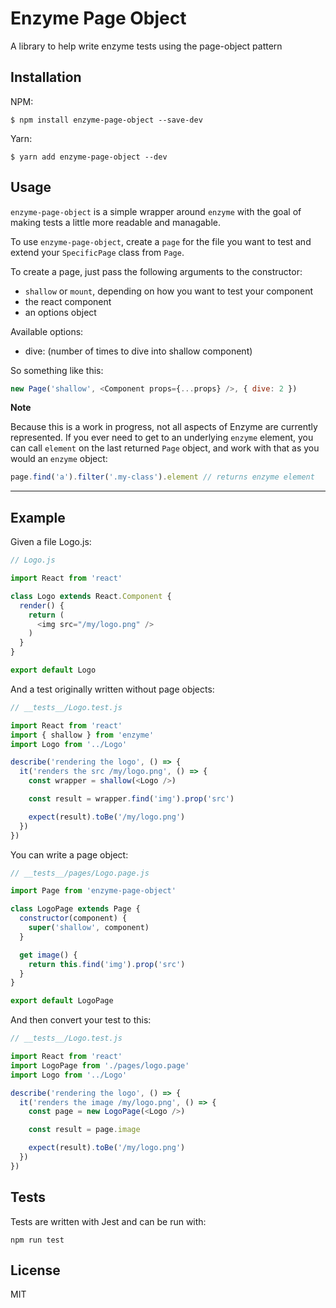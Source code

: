 Enzyme Page Object
=========

A library to help write enzyme tests using the page-object pattern

## Installation

NPM:
```shell
$ npm install enzyme-page-object --save-dev
```

Yarn:

```shell
$ yarn add enzyme-page-object --dev
```

## Usage

`enzyme-page-object` is a simple wrapper around `enzyme` with the goal of making tests a little more readable and managable.

To use `enzyme-page-object`, create a `page` for the file you want to test and extend your `SpecificPage` class from `Page`.

To create a page, just pass the following arguments to the constructor:

- `shallow` or `mount`, depending on how you want to test your component
- the react component
- an options object

Available options:

- dive: (number of times to dive into shallow component)

So something like this:

```javascript
new Page('shallow', <Component props={...props} />, { dive: 2 })
```

**Note**

Because this is a work in progress, not all aspects of Enzyme are currently represented. If you ever need to get to an underlying `enzyme` element, you can call `element` on the last returned `Page` object, and work with that as you would an `enzyme` object:

```javascript
page.find('a').filter('.my-class').element // returns enzyme element
```

----


## Example

Given a file Logo.js:

```javascript
// Logo.js

import React from 'react'

class Logo extends React.Component {
  render() {
    return (
      <img src="/my/logo.png" />
    )
  }
}

export default Logo
```

And a test originally written without page objects:

```javascript
// __tests__/Logo.test.js

import React from 'react'
import { shallow } from 'enzyme'
import Logo from '../Logo'

describe('rendering the logo', () => {
  it('renders the src /my/logo.png', () => {
    const wrapper = shallow(<Logo />)

    const result = wrapper.find('img').prop('src')

    expect(result).toBe('/my/logo.png')
  })
})

```

You can write a page object:

```javascript
// __tests__/pages/Logo.page.js

import Page from 'enzyme-page-object'

class LogoPage extends Page {
  constructor(component) {
    super('shallow', component)
  }

  get image() {
    return this.find('img').prop('src')
  }
}

export default LogoPage

```

And then convert your test to this:

```javascript
// __tests__/Logo.test.js

import React from 'react'
import LogoPage from './pages/logo.page'
import Logo from '../Logo'

describe('rendering the logo', () => {
  it('renders the image /my/logo.png', () => {
    const page = new LogoPage(<Logo />)

    const result = page.image

    expect(result).toBe('/my/logo.png')
  })
})
```

## Tests

Tests are written with Jest and can be run with:

  `npm run test`

## License

MIT
